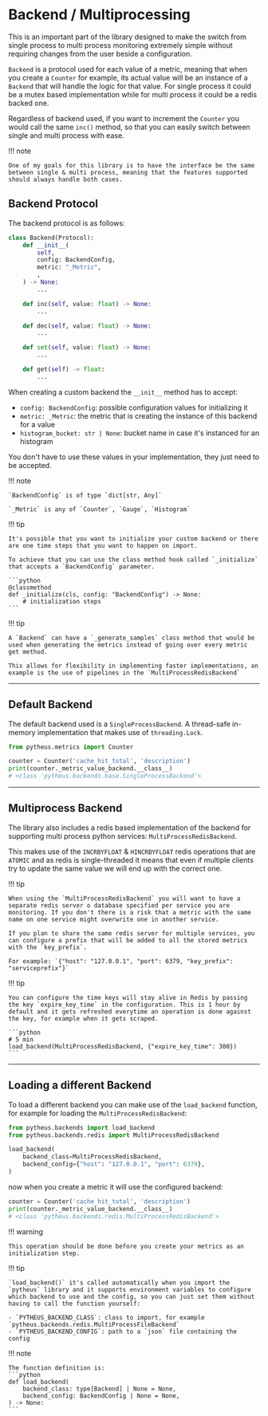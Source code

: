 # Backend / Multiprocessing

This is an important part of the library designed to make the switch from single process to multi process monitoring extremely simple without requiring changes from the user beside a configuration.

`Backend` is a protocol used for each value of a metric, meaning that when you create a `Counter` for example, its actual value will be an instance of a `Backend` that will handle the logic for that value. For single process it could be a mutex based implementation while for multi process it could be a redis backed one.

Regardless of backend used, if you want to increment the `Counter` you would call the same `inc()` method, so that you can easily switch between single and multi process with ease.

!!! note

    One of my goals for this library is to have the interface be the same between single & multi process, meaning that the features supported should always handle both cases.

## Backend Protocol

The backend protocol is as follows:

```python
class Backend(Protocol):
    def __init__(
        self,
        config: BackendConfig,
        metric: "_Metric",
        ,
    ) -> None:
        ...

    def inc(self, value: float) -> None:
        ...

    def dec(self, value: float) -> None:
        ...

    def set(self, value: float) -> None:
        ...

    def get(self) -> float:
        ...
```

When creating a custom backend the `__init__` method has to accept:

- `config: BackendConfig`: possible configuration values for initializing it
- `metric: _Metric`: the metric that is creating the instance of this backend for a value
- `histogram_bucket: str | None`: bucket name in case it's instanced for an histogram

You don't have to use these values in your implementation, they just need to be accepted.

!!! note

    `BackendConfig` is of type `dict[str, Any]`

    `_Metric` is any of `Counter`, `Gauge`, `Histogram`

!!! tip

    It's possible that you want to initialize your custom backend or there are one time steps that you want to happen on import.

    To achieve that you can use the class method hook called `_initialize` that accepts a `BackendConfig` parameter.

    ```python
    @classmethod
    def _initialize(cls, config: "BackendConfig") -> None:
        # initialization steps
    ```

!!! tip

    A `Backend` can have a `_generate_samples` class method that would be used when generating the metrics instead of going over every metric get method.

    This allows for flexibility in implementing faster implementations, an example is the use of pipelines in the `MultiProcessRedisBackend`

---

## Default Backend

The default backend used is a `SingleProcessBackend`. A thread-safe in-memory implementation that makes use of `threading.Lock`.

```python
from pytheus.metrics import Counter

counter = Counter('cache_hit_total', 'description')
print(counter._metric_value_backend.__class__)
# <class 'pytheus.backends.base.SingleProcessBackend'>
```

---

## Multiprocess Backend

The library also includes a redis based implementation of the backend for supporting multi process python services: `MultiProcessRedisBackend`.

This makes use of the `INCRBYFLOAT` & `HINCRBYFLOAT` redis operations that are `ATOMIC` and as redis is single-threaded it means that even if multiple clients try to update the same value we will end up with the correct one.

!!! tip

    When using the `MultiProcessRedisBackend` you will want to have a separate redis server o database specified per service you are monitoring. If you don't there is a risk that a metric with the same name on one service might overwrite one in another service.

    If you plan to share the same redis server for multiple services, you can configure a prefix that will be added to all the stored metrics with the `key_prefix`.

    For example: `{"host": "127.0.0.1", "port": 6379, "key_prefix": "serviceprefix"}`

!!! tip

    You can configure the time keys will stay alive in Redis by passing the key `expire_key_time` in the configuration. This is 1 hour by default and it gets refreshed everytime an operation is done against the key, for example when it gets scraped.

    ```python
    # 5 min
    load_backend(MultiProcessRedisBackend, {"expire_key_time": 300})
    ```

---

## Loading a different Backend

To load a different backend you can make use of the `load_backend` function, for example for loading the `MultiProcessRedisBackend`:

```python
from pytheus.backends import load_backend
from pytheus.backends.redis import MultiProcessRedisBackend

load_backend(
    backend_class=MultiProcessRedisBackend,
    backend_config={"host": "127.0.0.1", "port": 6379},
)
```

now when you create a metric it will use the configured backend:

```python
counter = Counter('cache_hit_total', 'description')
print(counter._metric_value_backend.__class__)
# <class 'pytheus.backends.redis.MultiProcessRedisBackend'>
```

!!! warning

    This operation should be done before you create your metrics as an initialization step.

!!! tip

    `load_backend()` it's called automatically when you import the `pytheus` library and it supports environment variables to configure which backend to use and the config, so you can just set them without having to call the function yourself:

    - `PYTHEUS_BACKEND_CLASS`: class to import, for example `pytheus.backends.redis.MultiProcessFileBackend`
    - `PYTHEUS_BACKEND_CONFIG`: path to a `json` file containing the config

!!! note

    The function definition is:
    ```python
    def load_backend(
        backend_class: type[Backend] | None = None,
        backend_config: BackendConfig | None = None,
    ) -> None:
    ```

